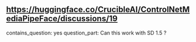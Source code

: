 ## https://huggingface.co/CrucibleAI/ControlNetMediaPipeFace/discussions/19

contains_question: yes
question_part: Can this work with SD 1.5 ?